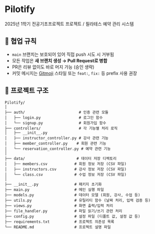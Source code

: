 # Pilotify
2025년 1학기 전공기초프로젝트 프로젝트 / 필라테스 예약 관리 시스템

## 🤝 협업 규칙

- `main` 브랜치는 보호되어 있어 직접 push 시도 시 거부됨
- 모든 작업은 **새 브랜치 생성 → Pull Request로 병합**
- PR은 리뷰 없이도 바로 머지 가능 (승인 생략)
- 커밋 메시지는 [Gitmoji](https://gitmoji.dev/) 스타일 또는 `feat:`, `fix:` 등 prefix 사용 권장

## 📌 프로젝트 구조

```
Pilotify/
│
├── auth/                        # 인증 관련 모듈
│   ├── login.py                 # 로그인 함수
│   └── signup.py                # 회원가입 함수
├── controllers/                 # 각 기능별 처리 로직
│   ├── __init__.py
│   ├── instructor_controller.py # 강사 관련 기능
│   ├── member_controller.py    # 회원 관련 기능
│   └── reservation_controller.py # 예약 관련 기능
│
├── data/                       # 데이터 저장 디렉토리
│   ├── members.csv            # 회원 정보 저장 (CSV 파일)
│   ├── instructors.csv        # 강사 정보 저장 (CSV 파일)
│   └── class.csv              # 수업 정보 저장 (CSV 파일)
│
├── __init__.py                # 패키지 초기화
├── main.py                    # 메인 실행 파일
├── models.py                  # 데이터 모델 (회원, 강사, 수업 등)
├── utils.py                   # 유틸리티 함수 (날짜 처리, 입력 검증 등)
├── views.py                   # 화면 출력/입력 처리
├── file_handler.py            # 파일 읽기/쓰기 관련 처리
├── config.py                  # 설정 파일 (디폴트 값, 설정 값 등)
├── requirements.txt           # 프로젝트 의존성 목록
└── README.md                  # 프로젝트 설명 파일
```
